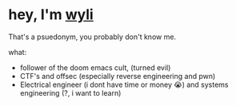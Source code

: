 # hey, I'm [wyli](https://wylited.vercel.app)

That's a psuedonym, you probably don't know me.

what:
- follower of the doom emacs cult, (turned evil)
- CTF's and offsec (especially reverse engineering and pwn)
- Electrical engineer (i dont have time or money 😭) and systems engineering (?, i want to learn)
